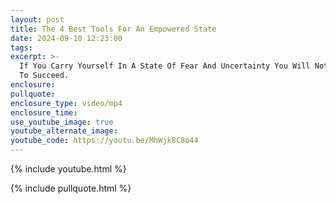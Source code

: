 ```yaml
---
layout: post
title: The 4 Best Tools For An Empowered State
date: 2024-09-10 12:23:00
tags:
excerpt: >-
  If You Carry Yourself In A State Of Fear And Uncertainty You Will Not Be Able
  To Succeed.
enclosure:
pullquote:
enclosure_type: video/mp4
enclosure_time:
use_youtube_image: true
youtube_alternate_image:
youtube_code: https://youtu.be/MhWjk8C8o44
---
```

{% include youtube.html %}

{% include pullquote.html %}